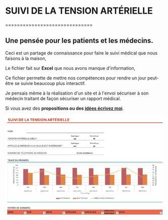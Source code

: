 # SUIVI DE LA TENSION ARTÉRIELLE
==============================

Une pensée pour les patients et les médecins.
------------------------------------------------------------

Ceci est un partage de connaissance pour faire le suivi médical que nous faisons à la maison, 

Le fichier fait sur **Excel** que nous avons manque d'information, 

Ce fichier permette de mettre nos compétences pour rendre un jour peut-être se suivie beaucoup plus interactif. 

Je pensais même à la réalisation d'un site et à l'envoi sécuriser à son médecin traitant de façon sécuriser un rapport médical. 

Si vous avez des **propositions ou des [idées écrivez moi](iba99@icloud.com)**. 

<img src="image/suivie-de-la-tension-arterielle.png" width="672" />

<!-- 
![Image](https://github.com/Ibrahima-BA/Releve-d-automesure-tensionnell/blob/f663fee37d1c2a13e96d71e38af01feba3bcc354/SUIVI%20DE%20LA%20TENSION%20ARTE%CC%81RIELLE.png)
  -->

